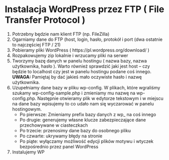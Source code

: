 # Instalacja WordPress przez FTP ( File Transfer Protocol )

<ol>
  <li> Potrzebny będzie nam klient FTP (np. FileZilla) </li>
  <li> Ogarniamy dane do FTP (host, login, hasło, protokół i port (dwa ostatnie to najczęściej FTP / 21) </li>
  <li> Pobieramy pliki WordPress ( https://pl.wordpress.org/download/ ) </li>
  <li> Rozpakowujemy zip lokalnie i wrzucamy pliki na serwer </li>
  <li> Tworzymy bazę danych w panelu hostingu ( nazwa bazy, nazwa użytkownika, hasło ). Warto również sprawdzić jaki jest host – czy będzie to localhost czy jest w panelu hostingu podane coś innego. <br>
    <strong>UWAGA: </strong> Pamiętaj by dać jakieś mało oczywiste hasło i nazwę użytkownika.</li>
<li> Uzupełniamy dane bazy w pliku wp-config. W plikach, które wgraliśmy szukamy wp-config-sample.php i zmieniamy mu nazwę na wp-config.php. Następnie otwieramy plik w edytorze tekstowym i w miejscu na dane bazy wpisujemy to co udało nam się wyczarować w panelu hostingowym. 
  <ul>
    <li> Po pierwsze: Zmieniamy prefix bazy danych z wp_ na coś innego </li>
    <li> Po drugie: generujemy własne klucze zabezpieczające dane przechowywane w ciasteczkach </li>
    <li> Po trzecie: przenosimy dane bazy do osobnego pliku </li>
    <li> Po czwarte: ukrywamy błędy na stronie </li>
    <li> Po piąte: wyłączamy możliwość edycji plików motywu i wtyczek bezpośrednio przez panel WordPress </li>
  </ul>
</li>

<li> Instalujemy WP </li>
